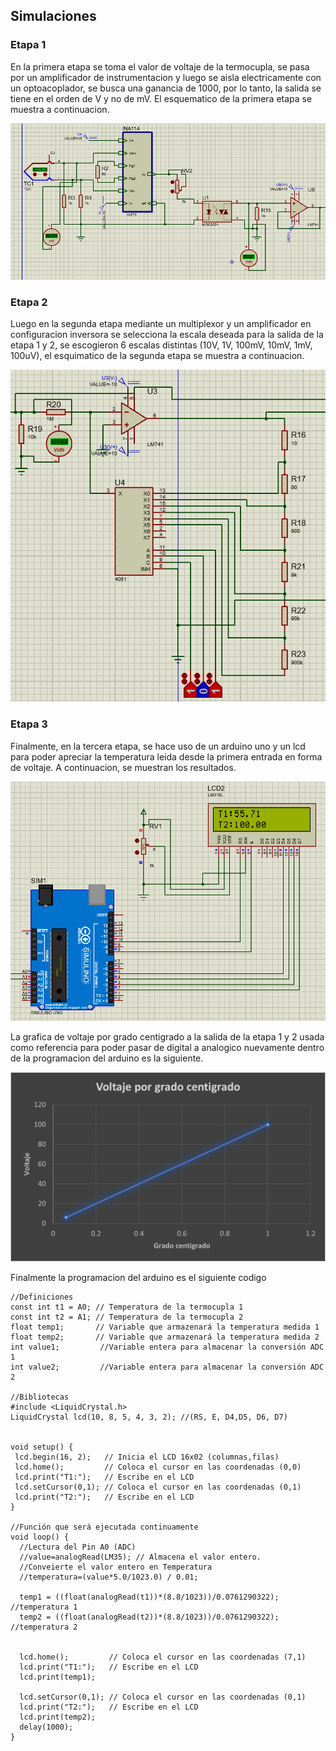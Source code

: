 ## Simulaciones
### Etapa 1
En la primera etapa se toma el valor de voltaje de la termocupla, se pasa por un amplificador de instrumentacion y luego se aisla electricamente con un optoacoplador, se busca una ganancia de 1000, por lo tanto, la salida se tiene en el orden de V y no de mV. El esquematico de la primera etapa se muestra a continuacion.

![E1](Etapa1.png)


### Etapa 2

Luego en la segunda etapa mediante un multiplexor y un amplificador en configuracion inversora se selecciona la escala deseada para la salida de la etapa 1 y 2, se escogieron 6 escalas distintas (10V, 1V, 100mV, 10mV, 1mV, 100uV), el esquimatico de la segunda etapa se muestra a continuacion.

![E2](Etapa2.png)


### Etapa 3

Finalmente, en la tercera etapa, se hace uso de un arduino uno y un lcd para poder apreciar la temperatura leida desde la primera entrada en forma de voltaje. A continuacion, se muestran los resultados.

![E3](Etapa3.png)

La grafica de voltaje por grado centigrado a la salida de la etapa 1 y 2 usada como referencia para poder pasar de digital a analogico nuevamente dentro de la programacion del arduino es la siguiente.

![VXC](VXC.png)

Finalmente la programacion del arduino es el siguiente codigo 

```arduino
//Definiciones
const int t1 = A0; // Temperatura de la termocupla 1
const int t2 = A1; // Temperatura de la termocupla 2
float temp1;       // Variable que armazenará la temperatura medida 1
float temp2;       // Variable que armazenará la temperatura medida 2
int value1;         //Variable entera para almacenar la conversión ADC 1
int value2;         //Variable entera para almacenar la conversión ADC 2

//Bibliotecas
#include <LiquidCrystal.h> 
LiquidCrystal lcd(10, 8, 5, 4, 3, 2); //(RS, E, D4,D5, D6, D7)
 
 
void setup() {
 lcd.begin(16, 2);   // Inicia el LCD 16x02 (columnas,filas)
 lcd.home();         // Coloca el cursor en las coordenadas (0,0)
 lcd.print("T1:");   // Escribe en el LCD 
 lcd.setCursor(0,1); // Coloca el cursor en las coordenadas (0,1)
 lcd.print("T2:");   // Escribe en el LCD 
} 
 
//Función que será ejecutada continuamente
void loop() {
  //Lectura del Pin A0 (ADC)
  //value=analogRead(LM35); // Almacena el valor entero.
  //Conveierte el valor entero en Temperatura
  //temperatura=(value*5.0/1023.0) / 0.01;
  
  temp1 = ((float(analogRead(t1))*(8.8/1023))/0.0761290322);     //temperatura 1
  temp2 = ((float(analogRead(t2))*(8.8/1023))/0.0761290322);     //temperatura 2
  
  
  lcd.home();         // Coloca el cursor en las coordenadas (7,1)
  lcd.print("T1:");   // Escribe en el LCD 
  lcd.print(temp1);

  lcd.setCursor(0,1); // Coloca el cursor en las coordenadas (0,1)
  lcd.print("T2:");   // Escribe en el LCD 
  lcd.print(temp2);
  delay(1000);
}
